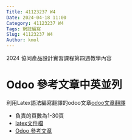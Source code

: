 ```yaml
---
Title: 41123237 W4
Date: 2024-04-18 11:00
Category: 41123237 W4
Tags: 網誌編寫
Slug: 41123237 W4
Author: kmol
---
```


2024 協同產品設計實習課程第四週教學內容

<!-- PELICAN_END_SUMMARY -->

# Odoo 參考文章中英並列

利用Latex語法編寫翻譯的odoo文章[odoo文章翻譯](https://github.com/41123237-Hank/cd2024/files/14943855/text.pdf) <br>
* 負責的頁數為1-30頁 <br>
* [latex文件檔](https://nfuedu-my.sharepoint.com/:t:/g/personal/41123237_nfu_edu_tw/EaqUNCZj3G5Auois-mKw3FoB8nGZvEN0sNOMIK00QE3zHQ?e=wGMvfD) <br>
* [Odoo 參考文章](https://nfuedu-my.sharepoint.com/:b:/g/personal/41123237_nfu_edu_tw/ES24znc-o9VNpYwMr8bOkFIBtHtEaw_a8Qz2tap9js3upQ?e=40q9wx) <br>